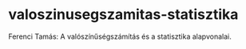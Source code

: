 # valoszinusegszamitas-statisztika
Ferenci Tamás: A valószínűségszámítás és a statisztika alapvonalai.

